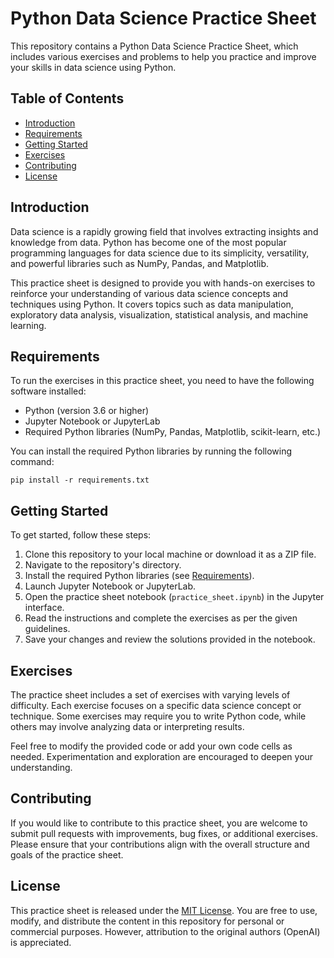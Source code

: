 # Python Data Science Practice Sheet

This repository contains a Python Data Science Practice Sheet, which includes various exercises and problems to help you practice and improve your skills in data science using Python.

## Table of Contents

- [Introduction](#introduction)
- [Requirements](#requirements)
- [Getting Started](#getting-started)
- [Exercises](#exercises)
- [Contributing](#contributing)
- [License](#license)

## Introduction

Data science is a rapidly growing field that involves extracting insights and knowledge from data. Python has become one of the most popular programming languages for data science due to its simplicity, versatility, and powerful libraries such as NumPy, Pandas, and Matplotlib.

This practice sheet is designed to provide you with hands-on exercises to reinforce your understanding of various data science concepts and techniques using Python. It covers topics such as data manipulation, exploratory data analysis, visualization, statistical analysis, and machine learning.

## Requirements

To run the exercises in this practice sheet, you need to have the following software installed:

- Python (version 3.6 or higher)
- Jupyter Notebook or JupyterLab
- Required Python libraries (NumPy, Pandas, Matplotlib, scikit-learn, etc.)

You can install the required Python libraries by running the following command:

```
pip install -r requirements.txt
```

## Getting Started

To get started, follow these steps:

1. Clone this repository to your local machine or download it as a ZIP file.
2. Navigate to the repository's directory.
3. Install the required Python libraries (see [Requirements](https://github.com/Uninterestedguy/PythonDSPractice/blob/main/requirements.txt)).
4. Launch Jupyter Notebook or JupyterLab.
5. Open the practice sheet notebook (`practice_sheet.ipynb`) in the Jupyter interface.
6. Read the instructions and complete the exercises as per the given guidelines.
7. Save your changes and review the solutions provided in the notebook.

## Exercises

The practice sheet includes a set of exercises with varying levels of difficulty. Each exercise focuses on a specific data science concept or technique. Some exercises may require you to write Python code, while others may involve analyzing data or interpreting results.

Feel free to modify the provided code or add your own code cells as needed. Experimentation and exploration are encouraged to deepen your understanding.

## Contributing

If you would like to contribute to this practice sheet, you are welcome to submit pull requests with improvements, bug fixes, or additional exercises. Please ensure that your contributions align with the overall structure and goals of the practice sheet.

## License

This practice sheet is released under the [MIT License](LICENSE). You are free to use, modify, and distribute the content in this repository for personal or commercial purposes. However, attribution to the original authors (OpenAI) is appreciated.
